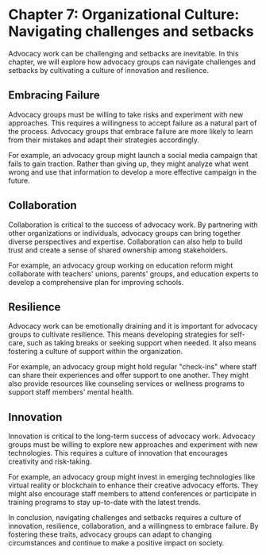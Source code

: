 Chapter 7: Organizational Culture: Navigating challenges and setbacks
=====================================================================

Advocacy work can be challenging and setbacks are inevitable. In this chapter, we will explore how advocacy groups can navigate challenges and setbacks by cultivating a culture of innovation and resilience.

Embracing Failure
-----------------

Advocacy groups must be willing to take risks and experiment with new approaches. This requires a willingness to accept failure as a natural part of the process. Advocacy groups that embrace failure are more likely to learn from their mistakes and adapt their strategies accordingly.

For example, an advocacy group might launch a social media campaign that fails to gain traction. Rather than giving up, they might analyze what went wrong and use that information to develop a more effective campaign in the future.

Collaboration
-------------

Collaboration is critical to the success of advocacy work. By partnering with other organizations or individuals, advocacy groups can bring together diverse perspectives and expertise. Collaboration can also help to build trust and create a sense of shared ownership among stakeholders.

For example, an advocacy group working on education reform might collaborate with teachers' unions, parents' groups, and education experts to develop a comprehensive plan for improving schools.

Resilience
----------

Advocacy work can be emotionally draining and it is important for advocacy groups to cultivate resilience. This means developing strategies for self-care, such as taking breaks or seeking support when needed. It also means fostering a culture of support within the organization.

For example, an advocacy group might hold regular "check-ins" where staff can share their experiences and offer support to one another. They might also provide resources like counseling services or wellness programs to support staff members' mental health.

Innovation
----------

Innovation is critical to the long-term success of advocacy work. Advocacy groups must be willing to explore new approaches and experiment with new technologies. This requires a culture of innovation that encourages creativity and risk-taking.

For example, an advocacy group might invest in emerging technologies like virtual reality or blockchain to enhance their creative advocacy efforts. They might also encourage staff members to attend conferences or participate in training programs to stay up-to-date with the latest trends.

In conclusion, navigating challenges and setbacks requires a culture of innovation, resilience, collaboration, and a willingness to embrace failure. By fostering these traits, advocacy groups can adapt to changing circumstances and continue to make a positive impact on society.
